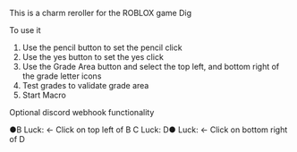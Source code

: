 This is a charm reroller for the ROBLOX game Dig 

To use it 
1. Use the pencil button to set the pencil click
2. Use the yes button to set the yes click
3. Use the Grade Area button and select the top left, and bottom right of the grade letter icons
4. Test grades to validate grade area
5. Start Macro

Optional discord webhook functionality


●B Luck:    ← Click on top left of B
 C Luck:
 D● Luck:   ← Click on bottom right of D
